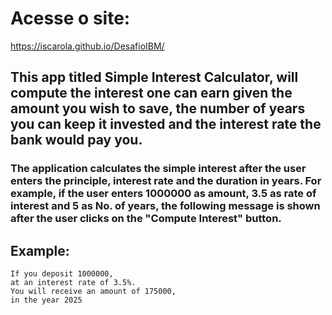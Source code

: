 # Acesse o site:

https://iscarola.github.io/DesafioIBM/



## This app titled Simple Interest Calculator, will compute the interest one can earn given the amount you wish to save, the number of years you can keep it invested and the interest rate the bank would pay you.

### The application calculates the simple interest after the user enters the principle, interest rate and the duration in years. For example, if the user enters 1000000 as amount, 3.5 as rate of interest and 5 as No. of years, the following message is shown after the user clicks on the "Compute Interest" button.

## Example:
    If you deposit 1000000,
    at an interest rate of 3.5%.
    You will receive an amount of 175000,
    in the year 2025


